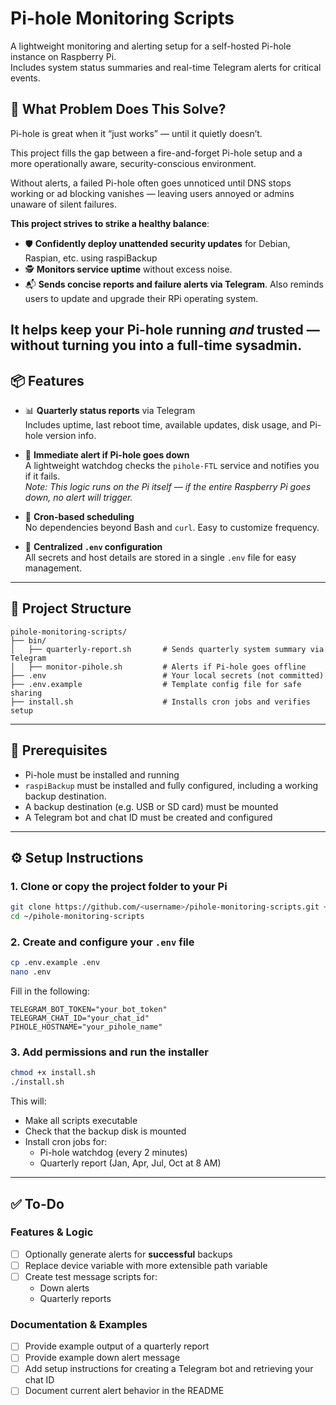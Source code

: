 # Pi-hole Monitoring Scripts

A lightweight monitoring and alerting setup for a self-hosted Pi-hole instance on Raspberry Pi.  
Includes system status summaries and real-time Telegram alerts for critical events.

## 🤔 What Problem Does This Solve?

Pi-hole is great when it “just works” — until it quietly doesn’t.

This project fills the gap between a fire-and-forget Pi-hole setup and a more operationally aware, security-conscious environment.

Without alerts, a failed Pi-hole often goes unnoticed until DNS stops working or ad blocking vanishes — leaving users annoyed or admins unaware of silent failures.

**This project strives to strike a healthy balance**:

- 🛡  **Confidently deploy unattended security updates** for Debian, Raspian, etc. using raspiBackup
- 🕵️  **Monitors service uptime** without excess noise.
- 📬 **Sends concise reports and failure alerts via Telegram**. Also reminds users to update and upgrade their RPi operating system.

It helps keep your Pi-hole running *and* trusted — without turning you into a full-time sysadmin.
---

## 📦 Features

- 📊 **Quarterly status reports** via Telegram  
  Includes uptime, last reboot time, available updates, disk usage, and Pi-hole version info.

- 📯 **Immediate alert if Pi-hole goes down**  
  A lightweight watchdog checks the `pihole-FTL` service and notifies you if it fails.  
  *Note: This logic runs on the Pi itself — if the entire Raspberry Pi goes down, no alert will trigger.*

- 🔄 **Cron-based scheduling**  
  No dependencies beyond Bash and `curl`. Easy to customize frequency.

- 🔐 **Centralized `.env` configuration**  
  All secrets and host details are stored in a single `.env` file for easy management.


---

## 📁 Project Structure

```
pihole-monitoring-scripts/
├── bin/
│   ├── quarterly-report.sh       # Sends quarterly system summary via Telegram
│   ├── monitor-pihole.sh         # Alerts if Pi-hole goes offline
├── .env                          # Your local secrets (not committed)
├── .env.example                  # Template config file for safe sharing
├── install.sh                    # Installs cron jobs and verifies setup
```

---

## 📌 Prerequisites

- Pi-hole must be installed and running
- `raspiBackup` must be installed and fully configured, including a working backup destination.
- A backup destination (e.g. USB or SD card) must be mounted
- A Telegram bot and chat ID must be created and configured

---

## ⚙️  Setup Instructions

### 1. Clone or copy the project folder to your Pi

```bash
git clone https://github.com/<username>/pihole-monitoring-scripts.git ~/pihole-monitoring-scripts
cd ~/pihole-monitoring-scripts
```

### 2. Create and configure your `.env` file

```bash
cp .env.example .env
nano .env
```

Fill in the following:

```env
TELEGRAM_BOT_TOKEN="your_bot_token"
TELEGRAM_CHAT_ID="your_chat_id"
PIHOLE_HOSTNAME="your_pihole_name"
```

### 3. Add permissions and run the installer

```bash
chmod +x install.sh
./install.sh
```

This will:

- Make all scripts executable
- Check that the backup disk is mounted
- Install cron jobs for:
  - Pi-hole watchdog (every 2 minutes)
  - Quarterly report (Jan, Apr, Jul, Oct at 8 AM)

---

## ✅ To-Do

### Features & Logic
- [ ] Optionally generate alerts for **successful** backups
- [ ] Replace device variable with more extensible path variable
- [ ] Create test message scripts for:
  - Down alerts
  - Quarterly reports

### Documentation & Examples
- [ ] Provide example output of a quarterly report
- [ ] Provide example down alert message
- [ ] Add setup instructions for creating a Telegram bot and retrieving your chat ID
- [ ] Document current alert behavior in the README
